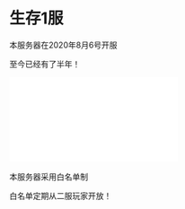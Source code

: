# 生存1服

本服务器在2020年8月6号开服

至今已经有了半年！

![image-20210205220859914](README.assets/1.md)

本服务器采用白名单制

白名单定期从二服玩家开放！